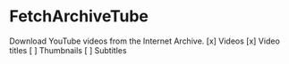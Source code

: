 # FetchArchiveTube
Download YouTube videos from the Internet Archive.
[x] Videos 
[x] Video titles
[ ] Thumbnails
[ ] Subtitles
